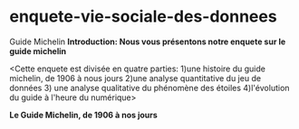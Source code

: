 # enquete-vie-sociale-des-donnees
Guide Michelin
**Introduction: Nous vous présentons notre enquete sur le guide michelin**

<Cette enquete est divisée en quatre parties: 1)une histoire du guide michelin, de 1906 à nous jours 2)une analyse quantitative du jeu de données 3) une analyse qualitative du phénomène des étoiles 4)l'évolution du guide à l'heure du numérique>

**Le Guide Michelin, de 1906 à nos jours**
